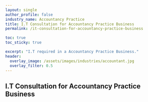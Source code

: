 ```yaml
---
layout: single 
author_profile: false 
industry_name: Accountancy Practice
title: I.T Consultation for Accountancy Practice Business
permalink: /it-consultation-for-accountancy-practice-business

toc: true
toc_sticky: true

excerpt: "I.T required in a Accountancy Practice Business."
header:
  overlay_image: /assets/images/industries/accountant.jpg
  overlay_filter: 0.5 
---
```


## I.T Consultation for Accountancy Practice Business
